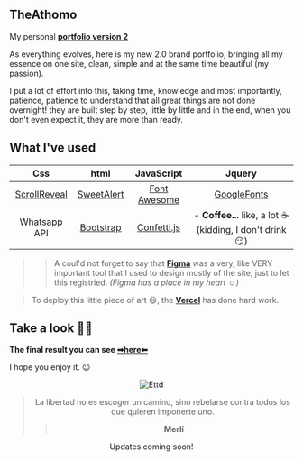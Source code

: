 ## TheAthomo
My personal **[portfolio version 2](https://theathomo.vercel.app/)**

As everything evolves, here is my new 2.0 brand portfolio, bringing all my essence on one site, clean, simple and at the same time beautiful (my passion). 

I put a lot of effort into this, taking time, knowledge and most importantly, patience, patience to understand that all great things are not done overnight! 
they are built step by step, little by little and in the end, when you don't even expect it, they are more than ready.

## What I've used

|      Css     |    html    |  JavaScript |    Jquery   |
|:------------:|:----------:|:-----------:|:-----------:|
| [ScrollReveal](https://scrollrevealjs.org/) | [SweetAlert](https://sweetalert2.github.io/) | [Font Awesome](https://fontawesome.com/) | [GoogleFonts](https://fonts.google.com/) |
| Whatsapp API | [Bootstrap](https://getbootstrap.com/)  | [Confetti.js](https://agezao.github.io/confetti-js/) | - **Coffee...** like, a lot ☕ (kidding, I don't drink 😏)  |
>> A coul'd not forget to say that **[Figma](https://www.figma.com/ui-design-tool/)** was a very, like VERY important tool that I used to design mostly of the site, 
just to let this registried. *(Figma has a place in my heart ☺)*

> To deploy this little piece of art 😆, the **[Vercel](https://vercel.com/docs/concepts/deployments/overview)** has done hard work. 

## Take a look 🙆‍♂️

 **The final result you can see [➡here⬅](https://theathomo.vercel.app/)**
 
 I hope you enjoy it. 😉
 
<div align="center">

![Ettd](https://user-images.githubusercontent.com/94147847/173358102-4c7362ce-34d3-4704-80d7-365350deb04e.gif)

 > La libertad no es escoger un camino, sino rebelarse contra todos los que quieren imponerte uno.
 >> **Merlí**
 
 <p>Updates coming soon!</p>
<div \>
